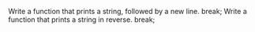 Write a function that prints a string, followed by a new line. break;
Write a function that prints a string in reverse. break;
